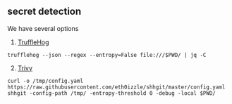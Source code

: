 
## secret detection

We have several options

1. [TruffleHog](https://github.com/trufflesecurity/truffleHog)
```
trufflehog --json --regex --entropy=False file:///$PWD/ | jq -C
```

2. [Trivy](https://github.com/aquasecurity/trivy)
```
curl -o /tmp/config.yaml https://raw.githubusercontent.com/eth0izzle/shhgit/master/config.yaml
shhgit -config-path /tmp/ -entropy-threshold 0 -debug -local $PWD/
```
